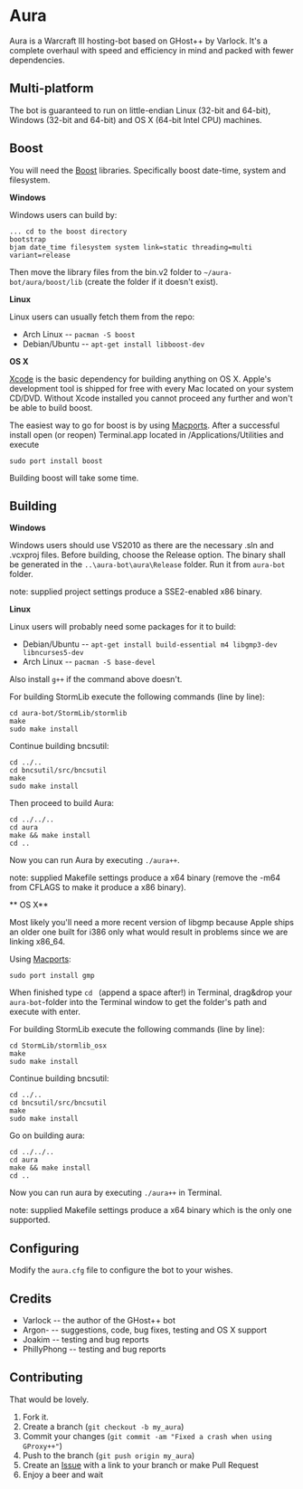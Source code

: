 Aura
=============

Aura is a Warcraft III hosting-bot based on GHost++ by Varlock. It's a complete
overhaul with speed and efficiency in mind and packed with fewer dependencies.

Multi-platform
------------

The bot is guaranteed to run on little-endian Linux (32-bit and 64-bit), Windows (32-bit and 64-bit) and OS X (64-bit Intel CPU) machines.

Boost
------------

You will need the [Boost](http://www.boost.org/users/download/) libraries. Specifically
boost date-time, system and filesystem.

**Windows**

Windows users can build by:
	
	... cd to the boost directory
	bootstrap
	bjam date_time filesystem system link=static threading=multi variant=release
	
Then move the library files from the bin.v2 folder to `~/aura-bot/aura/boost/lib` (create the folder
if it doesn't exist).

**Linux**

Linux users can usually fetch them from the repo:

* Arch Linux -- `pacman -S boost`
* Debian/Ubuntu -- `apt-get install libboost-dev`

**OS X**

[Xcode](http://developer.apple.com/technologies/xcode.html) is the basic dependency for building anything on OS X.
Apple's development tool is shipped for free with every Mac located on your system CD/DVD.
Without Xcode installed you cannot proceed any further and won't be able to build boost.

The easiest way to go for boost is by using [Macports](http://www.macports.org/).
After a successful install open (or reopen) Terminal.app located in /Applications/Utilities and execute

	sudo port install boost
	
Building boost will take some time.

Building
------------

**Windows**

Windows users should use VS2010 as there are the necessary .sln and .vcxproj files. Before
building, choose the Release option. The binary shall be generated in the `..\aura-bot\aura\Release` folder.
Run it from `aura-bot` folder.

note: supplied project settings produce a SSE2-enabled x86 binary.

**Linux**

Linux users will probably need some packages for it to build:

* Debian/Ubuntu -- `apt-get install build-essential m4 libgmp3-dev libncurses5-dev`
* Arch Linux -- `pacman -S base-devel`
	
Also install `g++` if the command above doesn't.

For building StormLib execute the following commands (line by line):	
	
	cd aura-bot/StormLib/stormlib
	make
	sudo make install

Continue building bncsutil:

	cd ../..
	cd bncsutil/src/bncsutil
	make
	sudo make install	
	
Then proceed to build Aura:

	cd ../../..
	cd aura
	make && make install
	cd ..
	
Now you can run Aura by executing `./aura++`.

note: supplied Makefile settings produce a x64 binary (remove the -m64 from CFLAGS to make it produce a x86 binary).

** OS X**

Most likely you'll need a more recent version of libgmp because Apple ships an older one built for i386 only
what would result in problems since we are linking x86_64.

Using [Macports](http://www.macports.org/):

	sudo port install gmp
   
When finished type `cd ` (append a space after!) in Terminal, drag&drop your `aura-bot`-folder into the Terminal 
window to get the folder's path and execute with enter.

For building StormLib execute the following commands (line by line):

	cd StormLib/stormlib_osx
	make
	sudo make install
   
Continue building bncsutil:

	cd ../..
	cd bncsutil/src/bncsutil
	make
	sudo make install
   
Go on building aura:

	cd ../../..
	cd aura
	make && make install
	cd ..
   
Now you can run aura by executing `./aura++` in Terminal.

note: supplied Makefile settings produce a x64 binary which is the only one supported.

Configuring
-----------

Modify the `aura.cfg` file to configure the bot to your wishes.

Credits
-----

* Varlock -- the author of the GHost++ bot
* Argon- -- suggestions, code, bug fixes, testing and OS X support
* Joakim -- testing and bug reports
* PhillyPhong -- testing and bug reports

Contributing
------------

That would be lovely.

1. Fork it.
2. Create a branch (`git checkout -b my_aura`)
3. Commit your changes (`git commit -am "Fixed a crash when using GProxy++"`)
4. Push to the branch (`git push origin my_aura`)
5. Create an [Issue][1] with a link to your branch or make Pull Request
6. Enjoy a beer and wait

[1]: https://github.com/Josko/aura-bot/issues

